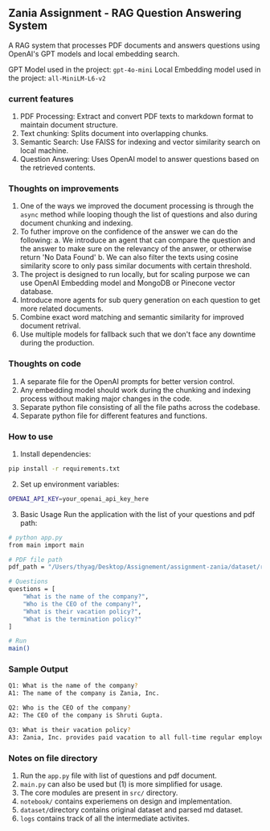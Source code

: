## Zania Assignment - RAG Question Answering System

A RAG system that processes PDF documents and answers questions using OpenAI's GPT models and local embedding search.

GPT Model used in the project: ```gpt-4o-mini```
Local Embedding model used in the project: ```all-MiniLM-L6-v2```

### current features

1. PDF Processing: Extract and convert PDF texts to markdown format to maintain document structure. 
2. Text chunking: Splits document into overlapping chunks. 
3. Semantic Search: Use FAISS for indexing and vector similarity search on local machine.
4. Question Answering: Uses OpenAI model to answer questions based on the retrieved contents.

### Thoughts on improvements

1. One of the ways we improved the document processing is through the ```async``` method while looping though the list of questions and also during document chunking and indexing. 
2. To futher improve on the confidence of the answer we can do the following:
    a. We introduce an agent that can compare the question and the answer to make sure on the relevancy of the answer, or otherwise return 'No Data Found'
    b. We can also filter the texts using cosine similarity score to only pass similar documents with certain threshold. 
3. The project is designed to run locally, but for scaling purpose we can use OpenAI Embedding model and MongoDB or Pinecone vector database.
4. Introduce more agents for sub query generation on each question to get more related documents. 
5. Combine exact word matching and semantic similarity for improved document retrival. 
6. Use multiple models for fallback such that we don't face any downtime during the production.

### Thoughts on code
1. A separate file for the OpenAI prompts for better version control. 
2. Any embedding model should work during the chunking and indexing process without making major changes in the code. 
3. Separate python file consisting of all the file paths across the codebase. 
4. Separate python file for different features and functions.


### How to use

1. Install dependencies:
```bash
pip install -r requirements.txt
```

2. Set up environment variables:
```bash
OPENAI_API_KEY=your_openai_api_key_here
```

3. Basic Usage
Run the application with the list of your questions and pdf path:
```bash
# python app.py
from main import main

# PDF file path
pdf_path = "/Users/thyag/Desktop/Assignement/assignment-zania/dataset/raw-data/handbook.pdf"

# Questions
questions = [
    "What is the name of the company?",
    "Who is the CEO of the company?", 
    "What is their vacation policy?",
    "What is the termination policy?"
]

# Run
main()
```

### Sample Output

```bash
Q1: What is the name of the company?
A1: The name of the company is Zania, Inc.

Q2: Who is the CEO of the company?
A2: The CEO of the company is Shruti Gupta.

Q3: What is their vacation policy?
A3: Zania, Inc. provides paid vacation to all full-time regular employees...
```

### Notes on file directory 

1. Run the ```app.py``` file with list of questions and pdf document. 
2. ```main.py``` can also be used but (1) is more simplified for usage.
3. The core modules are present in ```src/``` directory. 
4. ```notebook/``` contains experiemens on design and implementation. 
5. ```dataset/```directory contains original dataset and parsed md dataset. 
5. ```logs``` contains track of all the intermediate activites. 

